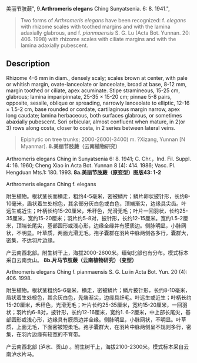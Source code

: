 美丽节肢蕨",
9.**Arthromeris elegans** Ching Sunyatsenia. 6: 8. 1941.",

> Two forms of *Arthromeris elegans* have been recognized: f. *elegans* with rhizome scales with toothed margins and with the lamina adaxially glabrous, and f. *pianmaensis* S. G. Lu (Acta Bot. Yunnan. 20: 406. 1998) with rhizome scales with ciliate margins and with the lamina adaxially pubescent.

## Description
Rhizome 4-6 mm in diam., densely scaly; scales brown at center, with pale or whitish margin, ovate-lanceolate or lanceolate, broad at base, 8-12 mm, margin toothed or ciliate, apex acuminate. Stipe stramineous, 15-25 cm, glabrous; lamina imparipinnate, 25-35 × 15-20 cm; pinnae 5-8 pairs, opposite, sessile, oblique or spreading, narrowly lanceolate to elliptic, 12-16 × 1.5-2 cm, base rounded or cordate, cartilaginous margin narrow, apex long caudate; lamina herbaceous, both surfaces glabrous, or sometimes abaxially pubescent. Sori orbicular, almost confluent when mature, in 2(or 3) rows along costa, closer to costa, in 2 series between lateral veins.

> Epiphytic on tree trunks; 2000-2600(-3400) m. ?Xizang, Yunnan [N Myanmar].
**8.美丽节肢蕨（云南植物研究）**

Arthromeris elegans Ching in Sunyatsenia 6: 8. 1941; C. Chr.，Ind. Fil. Suppl. 4: 16. 1960; Cheng Xiao in Acta Bot. Yunnan 8 (4): 414. 1986; Vasc. Pl. Hengduan Mts.1: 180. 1993.
**8a.美丽节肢蕨（原变型）图版43: 1-2**

Arthromeris elegans Ching f. elegans

附生植物。根状茎长而横走，粗约4-5毫米，密被鳞片；鳞片卵状披针形，长约8-10毫米，盾状着生处棕色，其余部分灰白色或白色，顶端渐尖，边缘具尖齿。叶远生或近生；叶柄长约15-20厘米，禾秆色，光滑无毛；叶片一回羽状，长约25-35厘米，宽约15-20厘米；羽片约5-8对，披针形，长约12-15厘米。宽约1.5-2厘米，顶端长尾尖，基部圆形或浅心形，边缘全缘并有膜质边。侧脉明显，小脉网状，不明显。叶草质，两面光滑无毛。孢子囊群在羽片中脉两侧各多行，囊群大，密集，不达羽片边缘。

产云南西北部。附生树干上，海拔2000-2600米。缅甸北部也有分布。模式标本采自云南贡山。
**8b.片马节肢蕨（云南植物研究）（变型）**

Arthromeris elegans Ching f. pianmaensis S. G. Lu in Acta Bot. Yun. 20 (4): 406. 1998.

附生植物。根状茎粗约5-6毫米，横走，密被鳞片；鳞片披针形，长约8-10毫米，盾状着生处棕色，其余灰白色，先端渐尖，边缘具纤毛。叶远生或近生；叶柄长约15-20厘米，禾秆色，光滑无毛；叶片长约25-35厘米，宽约15-20厘米，一回羽状；羽片约6-8对，披针形，长约12-16厘米，宽约1. 6-2厘米，中上部长尾尖，基部圆形或浅心形，边缘具有膜质边并全缘。侧脉明显，小脉网状，不明显。叶草质，上面无毛，下面密被短柔毛。孢子囊群大，在羽片中脉两侧呈不规则多行，密集，在羽片边缘有较宽的不育带。

产云南西北部 (泸水、贡山) 。附生树干上，海拔2100-2300米。模式标本采自云南泸水片马。
